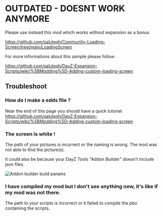 # OUTDATED - DOESNT WORK ANYMORE

Please use instead this mod which works without expansion as a bonus

https://github.com/salutesh/Community-Loading-Screen/tree/main/LoadingScreen

For more informations about this sample please follow:

https://github.com/salutesh/DayZ-Expansion-Scripts/wiki/%5BModding%5D-Adding-custom-loading-screen

## Troubleshoot

### How do I make a edds file ?
Near the end of this page you should have a quick tutorial: https://github.com/salutesh/DayZ-Expansion-Scripts/wiki/%5BModding%5D-Adding-custom-loading-screen

### The screen is white !
The path of your pictures is incorrect or the naming is wrong. The mod was not able to find the picture(s).

It could also be because your DayZ Tools "Addon Builder" doesn't include json files.

![Addon builder build params](https://cdn.discordapp.com/attachments/717340814878965831/888535750432411698/unknown.png)

### I have compiled my mod but I don't see anything new, it's like if my mod was not there.
The path to your scripts is incorrect or it failed to compile the pbo containing the scripts.
